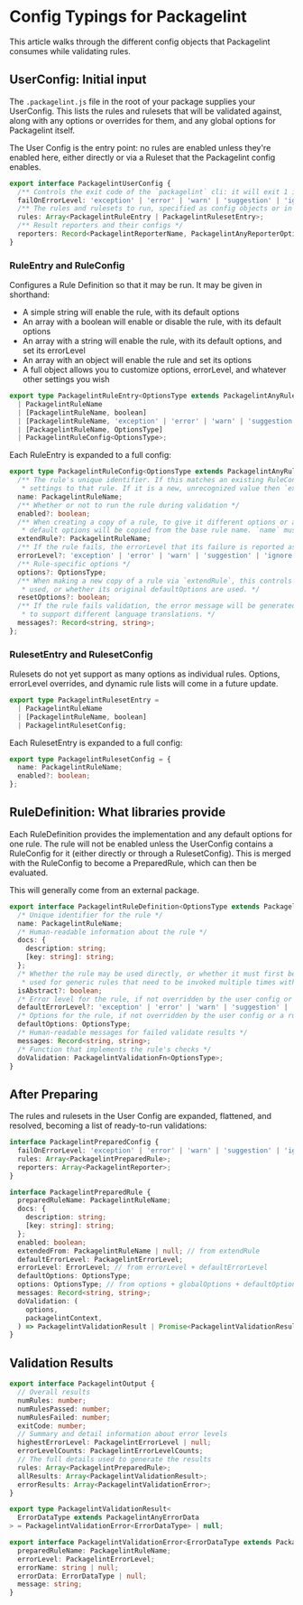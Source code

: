 # Config Typings for Packagelint

This article walks through the different config objects that Packagelint consumes while validating rules.

## UserConfig: Initial input

The `.packagelint.js` file in the root of your package supplies your UserConfig. This lists the rules and rulesets that
will be validated against, along with any options or overrides for them, and any global options for Packagelint itself.

The User Config is the entry point: no rules are enabled unless they're enabled here, either directly or via a Ruleset
that the Packagelint config enables.

```typescript
export interface PackagelintUserConfig {
  /** Controls the exit code of the `packagelint` cli: it will exit 1 if any rule fails at or above the specified level */
  failOnErrorLevel: 'exception' | 'error' | 'warn' | 'suggestion' | 'ignore';
  /** The rules and rulesets to run, specified as config objects or in shorthand. */
  rules: Array<PackagelintRuleEntry | PackagelintRulesetEntry>;
  /** Result reporters and their configs */
  reporters: Record<PackagelintReporterName, PackagelintAnyReporterOptions>;
}
```

### RuleEntry and RuleConfig

Configures a Rule Definition so that it may be run. It may be given in shorthand:

- A simple string will enable the rule, with its default options
- An array with a boolean will enable or disable the rule, with its default options
- An array with a string will enable the rule, with its default options, and set its errorLevel
- An array with an object will enable the rule and set its options
- A full object allows you to customize options, errorLevel, and whatever other settings you wish

```typescript
export type PackagelintRuleEntry<OptionsType extends PackagelintAnyRuleOptions> =
  | PackagelintRuleName
  | [PackagelintRuleName, boolean]
  | [PackagelintRuleName, 'exception' | 'error' | 'warn' | 'suggestion' | 'ignore']
  | [PackagelintRuleName, OptionsType]
  | PackagelintRuleConfig<OptionsType>;
```

Each RuleEntry is expanded to a full config:

```typescript
export type PackagelintRuleConfig<OptionsType extends PackagelintAnyRuleOptions> = {
  /** The rule's unique identifier. If this matches an existing RuleConfig or a RuleDefinition then it will apply
   * settings to that rule. If it is a new, unrecognized value then `extendRule` must be specified. */
  name: PackagelintRuleName;
  /** Whether or not to run the rule during validation */
  enabled?: boolean;
  /** When creating a copy of a rule, to give it different options or a different errorLevel, its implementation and
   * default options will be copied from the base rule name. `name` must be a new, unrecognized value to do this. */
  extendRule?: PackagelintRuleName;
  /** If the rule fails, the errorLevel that its failure is reported as */
  errorLevel?: 'exception' | 'error' | 'warn' | 'suggestion' | 'ignore';
  /** Rule-specific options */
  options?: OptionsType;
  /** When making a new copy of a rule via `extendRule`, this controls whether the base rule's current options are
   * used, or whether its original defaultOptions are used. */
  resetOptions?: boolean;
  /** If the rule fails validation, the error message will be generated from these messages. They may be customized
   * to support different language translations. */
  messages?: Record<string, string>;
};
```

### RulesetEntry and RulesetConfig

Rulesets do not yet support as many options as individual rules. Options, errorLevel overrides, and dynamic rule lists
will come in a future update.

```typescript
export type PackagelintRulesetEntry =
  | PackagelintRuleName
  | [PackagelintRuleName, boolean]
  | PackagelintRulesetConfig;
```

Each RulesetEntry is expanded to a full config:

```typescript
export type PackagelintRulesetConfig = {
  name: PackagelintRuleName;
  enabled?: boolean;
};
```

## RuleDefinition: What libraries provide

Each RuleDefinition provides the implementation and any default options for one rule. The rule will not be enabled
unless the UserConfig contains a RuleConfig for it (either directly or through a RulesetConfig). This is merged with the
RuleConfig to become a PreparedRule, which can then be evaluated.

This will generally come from an external package.

```typescript
export interface PackagelintRuleDefinition<OptionsType extends PackagelintAnyRuleOptions> {
  /* Unique identifier for the rule */
  name: PackagelintRuleName;
  /* Human-readable information about the rule */
  docs: {
    description: string;
    [key: string]: string;
  };
  /* Whether the rule may be used directly, or whether it must first be extended to define a different rule. This is
   * used for generic rules that need to be invoked multiple times with different options, like `file-exists` */
  isAbstract?: boolean;
  /* Error level for the rule, if not overridden by the user config or a ruleset. Defaults to "error". */
  defaultErrorLevel?: 'exception' | 'error' | 'warn' | 'suggestion' | 'ignore';
  /* Options for the rule, if not overridden by the user config or a ruleset */
  defaultOptions: OptionsType;
  /* Human-readable messages for failed validate results */
  messages: Record<string, string>;
  /* Function that implements the rule's checks */
  doValidation: PackagelintValidationFn<OptionsType>;
}
```

## After Preparing

The rules and rulesets in the User Config are expanded, flattened, and resolved, becoming a list of ready-to-run
validations:

```typescript
interface PackagelintPreparedConfig {
  failOnErrorLevel: 'exception' | 'error' | 'warn' | 'suggestion' | 'ignore';
  rules: Array<PackagelintPreparedRule>;
  reporters: Array<PackagelintReporter>;
}
```

```typescript
interface PackagelintPreparedRule {
  preparedRuleName: PackagelintRuleName;
  docs: {
    description: string;
    [key: string]: string;
  };
  enabled: boolean;
  extendedFrom: PackagelintRuleName | null; // from extendRule
  defaultErrorLevel: PackagelintErrorLevel;
  errorLevel: ErrorLevel; // from errorLevel + defaultErrorLevel
  defaultOptions: OptionsType;
  options: OptionsType; // from options + globalOptions + defaultOptions, mediated by resetOptions
  messages: Record<string, string>;
  doValidation: (
    options,
    packagelintContext,
  ) => PackagelintValidationResult | Promise<PackagelintValidationResult>;
}
```

## Validation Results

```typescript
export interface PackagelintOutput {
  // Overall results
  numRules: number;
  numRulesPassed: number;
  numRulesFailed: number;
  exitCode: number;
  // Summary and detail information about error levels
  highestErrorLevel: PackagelintErrorLevel | null;
  errorLevelCounts: PackagelintErrorLevelCounts;
  // The full details used to generate the results
  rules: Array<PackagelintPreparedRule>;
  allResults: Array<PackagelintValidationResult>;
  errorResults: Array<PackagelintValidationError>;
}
```

```typescript
export type PackagelintValidationResult<
  ErrorDataType extends PackagelintAnyErrorData
> = PackagelintValidationError<ErrorDataType> | null;

export interface PackagelintValidationError<ErrorDataType extends PackagelintAnyErrorData> {
  preparedRuleName: PackagelintRuleName;
  errorLevel: PackagelintErrorLevel;
  errorName: string | null;
  errorData: ErrorDataType | null;
  message: string;
}
```
